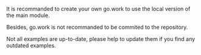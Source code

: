 It is recommanded to create your own go.work to use the local version of the main module.

Besides, go.work is not recommanded to be commited to the repository.

Not all examples are up-to-date, please help to update them if you find any outdated examples.